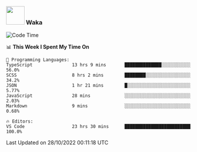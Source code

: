 ### <img src="https://media.giphy.com/media/VgCDAzcKvsR6OM0uWg/giphy.gif" width="50"> Waka

  <!--START_SECTION:waka-->
![Code Time](http://img.shields.io/badge/Code%20Time-998%20hrs%2027%20mins-blue)

📊 **This Week I Spent My Time On** 

```text
💬 Programming Languages: 
TypeScript               13 hrs 9 mins       ██████████████░░░░░░░░░░░   56.0% 
SCSS                     8 hrs 2 mins        ████████░░░░░░░░░░░░░░░░░   34.2% 
JSON                     1 hr 21 mins        █░░░░░░░░░░░░░░░░░░░░░░░░   5.77% 
JavaScript               28 mins             ░░░░░░░░░░░░░░░░░░░░░░░░░   2.03% 
Markdown                 9 mins              ░░░░░░░░░░░░░░░░░░░░░░░░░   0.68%

🔥 Editors: 
VS Code                  23 hrs 30 mins      █████████████████████████   100.0%

```


 Last Updated on 28/10/2022 00:11:18 UTC
<!--END_SECTION:waka-->
